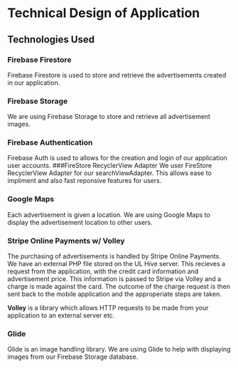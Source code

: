 
# Technical Design of Application

## Technologies Used

### Firebase Firestore
Firebase Firestore is used to store and retrieve the advertisements created in our application.
### Firebase Storage
We are using Firebase Storage to store and retrieve all advertisement images.
### Firebase Authentication
Firebase Auth is used to allows for the creation and login of our application user accounts.
###FireStore RecyclerView Adapter
We user FireStore RecyclerView Adapter for our searchViewAdapter. This allows ease to impliment and also fast reponsive features for users.
### Google Maps
Each advertisement is given a location. We are using Google Maps to display the advertisement location to other users.
### Stripe Online Payments w/ Volley
The purchasing of advertisements is handled by Stripe Online Payments. We have an external PHP file stored on the UL Hive server. This recieves a request from the application, with the credit card information and advertisement price.
This information is passed to Stripe via Volley and a charge is made against the card. The outcome of the charge request is then sent back to the mobile application and the approperiate steps are taken.

**Volley** is a library which allows HTTP requests to be made from your application to an external server etc.

### Glide
Glide is an image handling library. We are using Glide to help with displaying images from our Firebase Storage database.
